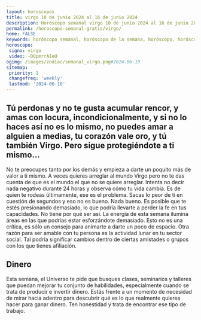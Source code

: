 ```yaml
---
layout: horoscopos
title: virgo 10 de junio 2024 al 16 de junio 2024 
description: Horóscopo semanal virgo 10 de junio 2024 al 16 de junio 2024. Tú perdonas y no te gusta acumular rencor, y amas con locura, incondicionalmente, y si no lo haces así no es lo mismo, no puedes amar a alguien a medias, tu corazón vale oro, y tú también Virgo. Pero sigue protegiéndote a ti mismo…
permalink: /horoscopo-semanal-gratis/virgo/
home: FALSE
keywords: horóscopo semanal, horóscopo de la semana, horóscopo, horóscopo gratis,horóscopos, horóscopo esperanza gracia, horoscopos virgo la semana, horóscopos gratis, Tarot, Astrologia, Zodíaco, virgo, horoscopo gratis, semanal
horoscopo:
 signo: virgo
 video: -DQpmrrAIeU
ogimg: /images/zodiac/semanal_virgo.png#2024-06-10
sitemap:
 priority: 1
 changefreq: 'weekly'
 lastmod: '2024-06-10'
---
```




## Tú perdonas y no te gusta acumular rencor, y amas con locura, incondicionalmente, y si no lo haces así no es lo mismo, no puedes amar a alguien a medias, tu corazón vale oro, y tú también Virgo. Pero sigue protegiéndote a ti mismo…

No te preocupes tanto por los demás y empieza a darte un poquito más de valor a ti mismo. A veces quieres arreglar al mundo Virgo pero no te das cuenta de que es el mundo el que no se quiere arreglar. 
 Intenta no decir nada negativo durante 24 horas y observa cómo tu vida cambia. Es de quien te rodeas últimamente, ese es el problema. Sacas lo peor de ti en cuestión de segundos y eso no es bueno. Nada bueno.
Es posible que te estés presionando demasiado, lo que podría llevarte a perder la fe en tus capacidades. No tiene por qué ser así. La energía de esta semana ilumina áreas en las que podrías estar esforzándote demasiado. Esto no es una crítica, es sólo un consejo para animarte a darte un poco de espacio. Otra razón para ser amable con tu persona es la actividad lunar en tu sector social. Tal podría significar cambios dentro de ciertas amistades o grupos con los que tienes afiliación.

## Dinero

Esta semana, el Universo te pide que busques clases, seminarios y talleres que puedan mejorar tu conjunto de habilidades, especialmente cuando se trata de producir e invertir dinero. Estás frente a un momento de necesidad de mirar hacia adentro para descubrir qué es lo que realmente quieres hacer para ganar dinero. Ten honestidad y trata de encontrar ese tipo de trabajo.